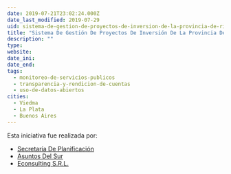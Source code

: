 ```yaml
---
date: 2019-07-21T23:02:24.000Z
date_last_modified: 2019-07-29
uid: sistema-de-gestion-de-proyectos-de-inversion-de-la-provincia-de-rio-negro
title: "Sistema De Gestión De Proyectos De Inversión De La Provincia De Río Negro"
description: ""
type: 
website: 
date_ini: 
date_end: 
tags:
  - monitoreo-de-servicios-publicos
  - transparencia-y-rendicion-de-cuentas
  - uso-de-datos-abiertos
cities: 
  - Viedma
  - La Plata
  - Buenos Aires
---
```


Esta iniciativa fue realizada por:

- [Secretaría De Planificación](/organizaciones/secretaria-de-planificacion)
- [Asuntos Del Sur](/organizaciones/asuntos-del-sur)
- [Econsulting S.R.L.](/organizaciones/econsulting-s-r-l)
